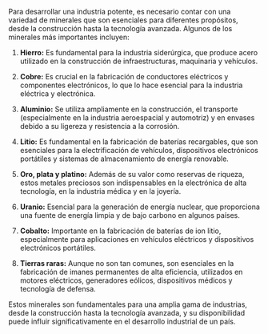 Para desarrollar una industria potente, es necesario contar con una variedad de minerales que son esenciales para diferentes propósitos, desde la construcción hasta la tecnología avanzada. Algunos de los minerales más importantes incluyen:

1. **Hierro:** Es fundamental para la industria siderúrgica, que produce acero utilizado en la construcción de infraestructuras, maquinaria y vehículos.

2. **Cobre:** Es crucial en la fabricación de conductores eléctricos y componentes electrónicos, lo que lo hace esencial para la industria eléctrica y electrónica.

3. **Aluminio:** Se utiliza ampliamente en la construcción, el transporte (especialmente en la industria aeroespacial y automotriz) y en envases debido a su ligereza y resistencia a la corrosión.

4. **Litio:** Es fundamental en la fabricación de baterías recargables, que son esenciales para la electrificación de vehículos, dispositivos electrónicos portátiles y sistemas de almacenamiento de energía renovable.

5. **Oro, plata y platino:** Además de su valor como reservas de riqueza, estos metales preciosos son indispensables en la electrónica de alta tecnología, en la industria médica y en la joyería.

6. **Uranio:** Esencial para la generación de energía nuclear, que proporciona una fuente de energía limpia y de bajo carbono en algunos países.

7. **Cobalto:** Importante en la fabricación de baterías de ion litio, especialmente para aplicaciones en vehículos eléctricos y dispositivos electrónicos portátiles.

8. **Tierras raras:** Aunque no son tan comunes, son esenciales en la fabricación de imanes permanentes de alta eficiencia, utilizados en motores eléctricos, generadores eólicos, dispositivos médicos y tecnología de defensa.

Estos minerales son fundamentales para una amplia gama de industrias, desde la construcción hasta la tecnología avanzada, y su disponibilidad puede influir significativamente en el desarrollo industrial de un país.